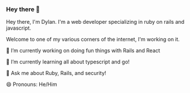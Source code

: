 ### Hey there 👋
Hey there, I'm Dylan. I'm a web developer specializing in ruby on rails and javascript.

Welcome to one of my various corners of the internet, I'm working on it. 

🔭 I’m currently working on doing fun things with Rails and React

🌱 I’m currently learning all about typescript and go!

💬 Ask me about Ruby, Rails, and security!

😄 Pronouns: He/Him

<!--
**its-dgreen/its-dgreen** is a ✨ _special_ ✨ repository because its `README.md` (this file) appears on your GitHub profile.

Here are some ideas to get you started:

- 🔭 I’m currently working on ...
- 🌱 I’m currently learning ...
- 👯 I’m looking to collaborate on ...
- 🤔 I’m looking for help with ...
- 💬 Ask me about ...
- 📫 How to reach me: ...
- 😄 Pronouns: ...
- ⚡ Fun fact: ...
-->
